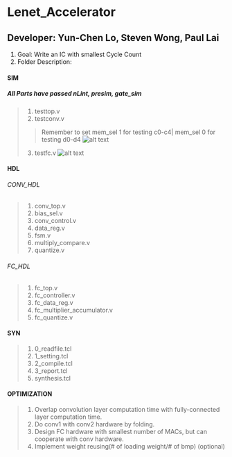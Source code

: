# Lenet_Accelerator
## Developer: Yun-Chen Lo, Steven Wong, Paul Lai
1. Goal: Write an IC with smallest Cycle Count
2. Folder Description:

#### SIM
##### All Parts have passed nLint, presim, gate_sim
> 1. testtop.v
> 2. testconv.v
> > Remember to set mem_sel 1 for testing c0-c4| mem_sel 0 for testing d0-d4
![alt text](https://i.imgur.com/Nf52u0W.png)
> 3. testfc.v
![alt text](https://i.imgur.com/Kuo0dBu.png)
#### HDL
###### CONV_HDL
> 1. conv_top.v
> 2. bias_sel.v
> 3. conv_control.v
> 4. data_reg.v
> 5. fsm.v
> 6. multiply_compare.v
> 7. quantize.v
###### FC_HDL
> 1. fc_top.v
> 2. fc_controller.v
> 3. fc_data_reg.v
> 4. fc_multiplier_accumulator.v
> 5. fc_quantize.v
#### SYN
> 1. 0_readfile.tcl
> 2. 1_setting.tcl
> 3. 2_compile.tcl
> 4. 3_report.tcl
> 5. synthesis.tcl

#### OPTIMIZATION
> 1. Overlap convolution layer computation time with fully-connected layer computation time.
> 2. Do conv1 with conv2 hardware by folding.
> 3. Design FC hardware with smallest number of MACs, but can cooperate with conv hardware.
> 4. Implement weight reusing(# of loading weight/# of bmp) (optional)